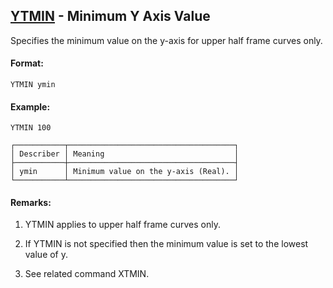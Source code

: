 ## [YTMIN](https://help.hexagonmi.com/bundle/MSC_Nastran_2022.4/page/Nastran_Combined_Book/qrg/casecontrol4c/TOC.YTMIN.xhtml) - Minimum Y Axis Value

Specifies the minimum value on the y-axis for upper half frame curves only.

#### Format:

```nastran
YTMIN ymin
```

#### Example:

```nastran
YTMIN 100
```

```text
┌───────────┬─────────────────────────────────────┐
│ Describer │ Meaning                             │
├───────────┼─────────────────────────────────────┤
│ ymin      │ Minimum value on the y-axis (Real). │
└───────────┴─────────────────────────────────────┘
```
#### Remarks:

1. YTMIN applies to upper half frame curves only.

2. If YTMIN is not specified then the minimum value is set to the lowest value of y.

3. See related command XTMIN.


